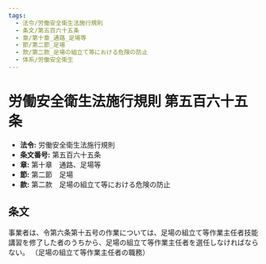 ```yaml
---
tags:
  - 法令/労働安全衛生法施行規則
  - 条文/第五百六十五条
  - 章/第十章_通路_足場等
  - 節/第二節_足場
  - 款/第二款_足場の組立て等における危険の防止
  - 体系/労働安全衛生
---
```

# 労働安全衛生法施行規則 第五百六十五条

- **法令:** 労働安全衛生法施行規則
- **条文番号:** 第五百六十五条
- **章:** 第十章　通路、足場等
- **節:** 第二節　足場
- **款:** 第二款　足場の組立て等における危険の防止

## 条文
事業者は、令第六条第十五号の作業については、足場の組立て等作業主任者技能講習を修了した者のうちから、足場の組立て等作業主任者を選任しなければならない。
（足場の組立て等作業主任者の職務）

